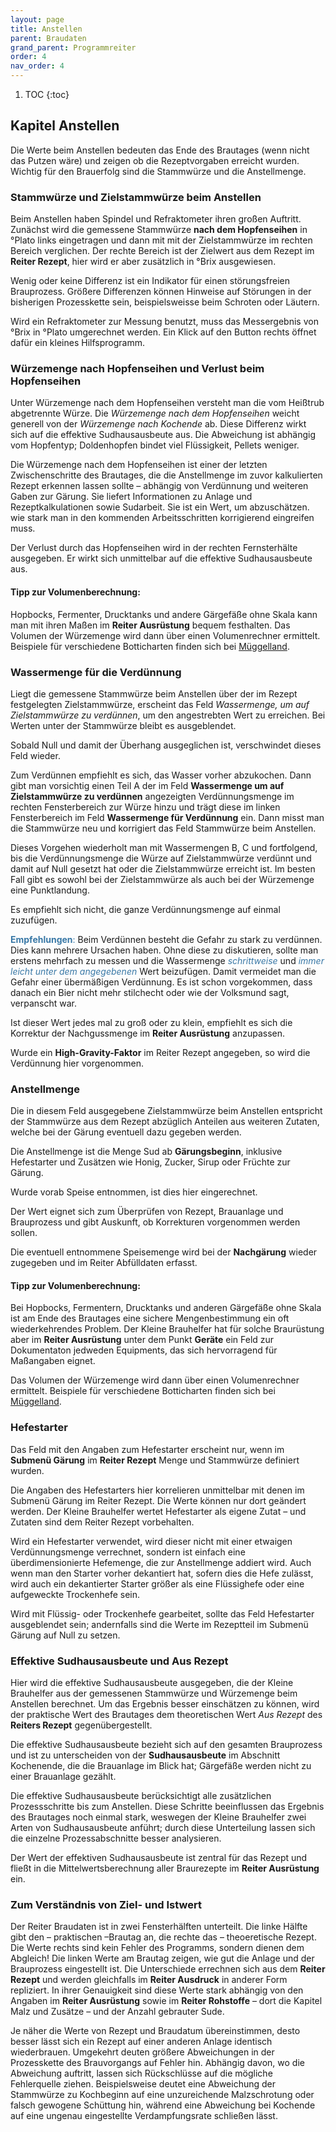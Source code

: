 ```yaml
---
layout: page
title: Anstellen
parent: Braudaten
grand_parent: Programmreiter
order: 4
nav_order: 4
---
```


1. TOC
{:toc}

## Kapitel Anstellen

Die Werte beim Anstellen bedeuten das  Ende des Brautages (wenn nicht das Putzen wäre) und zeigen ob die Rezeptvorgaben erreicht wurden. Wichtig für den Brauerfolg sind die Stammwürze und die Anstellmenge.

### Stammwürze und Zielstammwürze beim Anstellen

Beim Anstellen haben Spindel und Refraktometer ihren großen Auftritt. Zunächst wird die gemessene Stammwürze **nach dem Hopfenseihen** in °Plato links eingetragen und dann mit mit der Zielstammwürze im rechten Bereich verglichen. Der rechte Bereich ist der Zielwert aus dem Rezept im **Reiter Rezept**, hier wird er aber zusätzlich in °Brix ausgewiesen.

Wenig oder keine Differenz ist ein Indikator für einen störungsfreien Brauprozess. Größere Differenzen können Hinweise auf Störungen in der bisherigen Prozesskette sein, beispielsweisse beim Schroten oder Läutern.

Wird ein Refraktometer zur Messung benutzt, muss das Messergebnis von °Brix in °Plato umgerechnet werden. Ein Klick auf den Button rechts öffnet dafür ein kleines Hilfsprogramm.

### Würzemenge nach Hopfenseihen und Verlust beim Hopfenseihen

Unter Würzemenge nach dem Hopfenseihen versteht man die vom Heißtrub abgetrennte Würze. Die _Würzemenge nach dem Hopfenseihen_ weicht generell von der _Würzemenge nach Kochende_ ab. Diese Differenz wirkt sich auf die effektive Sudhausausbeute aus.
Die Abweichung ist abhängig vom Hopfentyp; Doldenhopfen bindet viel Flüssigkeit, Pellets weniger.

Die Würzemenge nach dem Hopfenseihen ist einer der letzten Zwischenschritte des Brautages, die die Anstellmenge im zuvor kalkulierten Rezept erkennen lassen sollte – abhängig von Verdünnung und weiteren Gaben zur Gärung. Sie liefert Informationen zu Anlage und Rezeptkalkulationen sowie Sudarbeit. Sie ist ein Wert, um abzuschätzen. wie stark man in den kommenden Arbeitsschritten korrigierend eingreifen muss.

Der Verlust durch das Hopfenseihen wird in der rechten Fernsterhälte ausgegeben. Er wirkt sich unmittelbar auf die effektive Sudhausausbeute aus.

#### Tipp zur Volumenberechnung:
Hopbocks, Fermenter, Drucktanks und andere Gärgefäße ohne Skala kann man mit ihren Maßen im **Reiter Ausrüstung** bequem festhalten. Das Volumen der Würzemenge wird dann über einen Volumenrechner ermittelt. Beispiele für verschiedene Botticharten finden sich bei [Müggelland](http://brauerei.mueggelland.de/bottichinhalt.html).

### Wassermenge für die Verdünnung

Liegt die gemessene Stammwürze beim Anstellen über der im Rezept festgelegten Zielstammwürze, erscheint das Feld _Wassermenge, um auf Zielstammwürze zu verdünnen_, um den angestrebten Wert zu erreichen. Bei Werten unter der Stammwürze bleibt es ausgeblendet.

Sobald Null und damit der Überhang ausgeglichen ist, verschwindet dieses Feld wieder.

Zum Verdünnen empfiehlt es sich, das Wasser vorher abzukochen. Dann gibt man vorsichtig einen Teil A der im Feld **Wassermenge um auf Zielstammwürze zu verdünnen** angezeigten Verdünnungsmenge im rechten Fensterbereich zur Würze hinzu und trägt diese im linken Fensterbereich im Feld **Wassermenge für Verdünnung** ein. Dann misst man die Stammwürze neu und korrigiert das Feld Stammwürze beim Anstellen.

Dieses Vorgehen wiederholt man mit Wassermengen B, C und fortfolgend, bis die Verdünnungsmenge die Würze auf Zielstammwürze verdünnt und damit auf Null gesetzt hat oder die Zielstammwürze erreicht ist. Im besten Fall gibt es sowohl bei der Zielstammwürze als auch bei der Würzemenge eine Punktlandung.

Es empfiehlt sich nicht, die ganze Verdünnungsmenge auf einmal zuzufügen.

<span style="color: #3978A6">**Empfehlungen**: </span>Beim Verdünnen besteht die Gefahr zu stark zu verdünnen. Dies kann mehrere Ursachen haben. Ohne diese zu diskutieren, sollte man erstens mehrfach zu messen und die Wassermenge <span style="color: #3978A6">_schrittweise_</span> und <span style="color: #3978A6">_immer leicht unter dem angegebenen_</span> Wert beizufügen. Damit vermeidet man die Gefahr einer übermäßigen Verdünnung. Es ist schon vorgekommen, dass danach ein Bier nicht mehr stilchecht oder wie der Volksmund sagt, verpanscht war.

Ist dieser Wert jedes mal zu groß oder zu klein, empfiehlt es sich die Korrektur der Nachgussmenge im **Reiter Ausrüstung** anzupassen.

Wurde ein **High-Gravity-Faktor** im Reiter Rezept angegeben, so wird die Verdünnung hier vorgenommen.

### Anstellmenge

Die in diesem Feld ausgegebene Zielstammwürze beim Anstellen entspricht
der Stammwürze aus dem Rezept abzüglich Anteilen aus weiteren Zutaten,
welche bei der Gärung eventuell dazu gegeben werden.

Die Anstellmenge ist die Menge Sud ab **Gärungsbeginn**, inklusive
Hefestarter und Zusätzen wie Honig, Zucker, Sirup oder Früchte zur Gärung. 

Wurde vorab Speise entnommen, ist dies hier eingerechnet.

Der Wert eignet sich zum Überprüfen von Rezept, Brauanlage und
Brauprozess und gibt Auskunft, ob Korrekturen vorgenommen werden sollen.

Die eventuell entnommene Speisemenge wird bei der **Nachgärung** wieder
zugegeben und im Reiter Abfülldaten erfasst.

#### Tipp zur Volumenberechnung:

Bei Hopbocks, Fermentern, Drucktanks und anderen Gärgefäße ohne Skala ist am Ende des Brautages eine sichere Mengenbestimmung ein oft wiederkehrendes Problem. Der Kleine Brauhelfer hat für solche Braurüstung aber im **Reiter Ausrüstung** unter dem Punkt **Geräte** ein Feld zur Dokumentaton jedweden Equipments, das sich hervorragend für Maßangaben eignet.

Das Volumen der Würzemenge wird dann über einen Volumenrechner ermittelt. Beispiele für verschiedene Botticharten finden sich bei [Müggelland](http://brauerei.mueggelland.de/bottichinhalt.html).

### Hefestarter

Das Feld mit den Angaben zum Hefestarter erscheint nur, wenn im **Submenü Gärung** im **Reiter Rezept** Menge und Stammwürze definiert wurden.

Die Angaben des Hefestarters hier korrelieren unmittelbar mit denen im Submenü Gärung im Reiter Rezept. Die Werte können nur dort geändert werden. Der Kleine Brauhelfer wertet Hefestarter als eigene Zutat – und Zutaten sind dem Reiter Rezept vorbehalten.

Wird ein Hefestarter verwendet, wird dieser nicht mit einer etwaigen Verdünnungsmenge verrechnet, sondern ist einfach eine überdimensionierte Hefemenge, die zur Anstellmenge addiert wird. Auch wenn man den Starter vorher dekantiert hat, sofern dies die Hefe zulässt, wird auch ein dekantierter Starter größer als eine Flüssighefe oder eine aufgeweckte Trockenhefe sein.

Wird mit Flüssig- oder Trockenhefe gearbeitet, sollte das Feld Hefestarter ausgeblendet sein; andernfalls sind die Werte im Rezeptteil im Submenü Gärung auf Null zu setzen.

### Effektive Sudhausausbeute und Aus Rezept

Hier wird die effektive Sudhausausbeute ausgegeben, die der Kleine
Brauhelfer aus der gemessenen Stammwürze und Würzemenge beim Anstellen
berechnet. Um das Ergebnis besser einschätzen zu können, wird der praktische Wert des Brautages dem theoretischen Wert _Aus Rezept_ des **Reiters Rezept** gegenübergestellt.

Die effektive Sudhausausbeute bezieht sich auf den gesamten Brauprozess und ist zu unterscheiden von der **Sudhausausbeute** im Abschnitt Kochenende, die die Brauanlage im Blick hat; Gärgefäße werden nicht zu einer Brauanlage gezählt. 

Die effektive Sudhausausbeute berücksichtigt alle zusätzlichen Prozessschritte bis zum Anstellen. Diese Schritte beeinflussen das Ergebnis des Brautages noch einmal stark, weswegen der Kleine Brauhelfer zwei Arten von Sudhausausbeute anführt; durch diese Unterteilung lassen sich die einzelne Prozessabschnitte besser analysieren.

Der Wert der effektiven Sudhausausbeute ist zentral für das Rezept und fließt in die Mittelwertsberechnung aller Braurezepte im **Reiter Ausrüstung** ein.

### Zum Verständnis von Ziel- und Istwert
Der Reiter Braudaten ist in zwei Fensterhälften unterteilt. Die linke Hälfte gibt den – praktischen –Brautag an, die rechte das – theoeretische Rezept. Die Werte rechts sind kein Fehler des Programms, sondern dienen dem Abgleich! Die linken Werte am Brautag zeigen, wie gut die Anlage und der Brauprozess eingestellt ist. Die Unterschiede errechnen sich aus dem **Reiter Rezept** und werden gleichfalls im **Reiter Ausdruck** in anderer Form repliziert. In ihrer Genauigkeit sind diese Werte stark abhängig von den Angaben im **Reiter Ausrüstung** sowie im **Reiter Rohstoffe** – dort die Kapitel Malz und Zusätze – und der Anzahl gebrauter Sude.

Je näher die Werte von Rezept und Braudatum übereinstimmen, desto besser lässt sich ein Rezept auf einer anderen Anlage identisch wiederbrauen. Umgekehrt deuten größere Abweichungen in der Prozesskette des Brauvorgangs auf Fehler hin. Abhängig davon, wo die Abweichung auftritt, lassen sich Rückschlüsse auf die mögliche Fehlerquelle ziehen. Beispielsweise deutet eine Abweichung der Stammwürze zu Kochbeginn auf eine unzureichende Malzschrotung oder falsch gewogene Schüttung hin, während eine Abweichung bei Kochende auf eine ungenau eingestellte Verdampfungsrate schließen lässt.